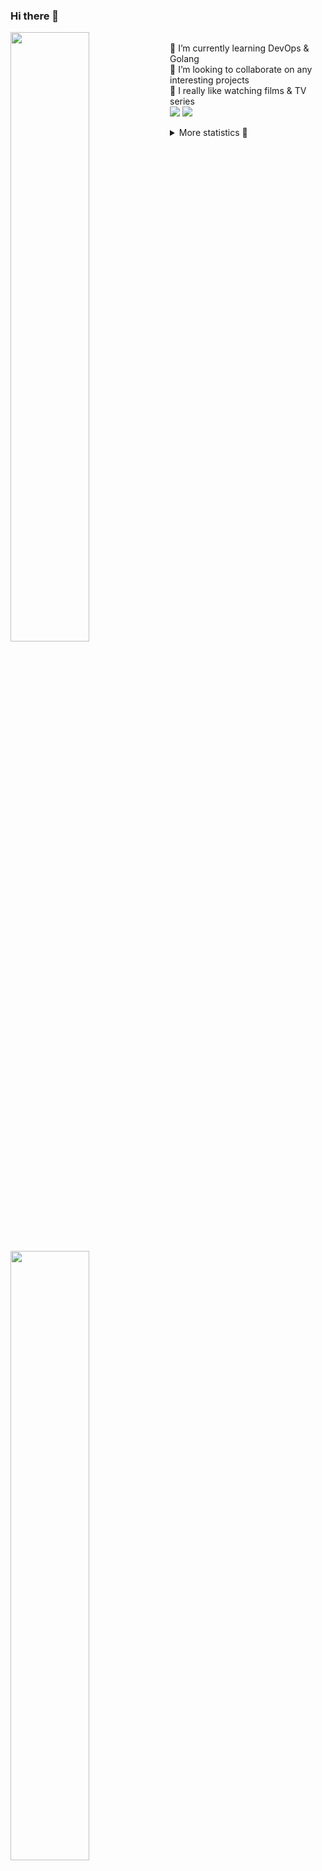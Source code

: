 ### Hi there 👋


[<img align="left" width="50%" src="https://github-readme-stats.vercel.app/api?username=rufusnufus&hide=issues&show_icons=true&count_private=true&theme=transparent&title_color=FF6F40&text_color=FBF9F8&icon_color=F48242&hide_border=true&hide_title=true#gh-dark-mode-only">](https://metrics.lecoq.io/rufusnufus#gh-dark-mode-only)
[<img align="left" width="50%" src="https://github-readme-stats.vercel.app/api?username=rufusnufus&hide=issues&show_icons=true&count_private=true&theme=transparent&title_color=FF6533&text_color=4D4644&icon_color=FF8038&hide_border=true&hide_title=true#gh-light-mode-only">](https://metrics.lecoq.io/rufusnufus#gh-light-mode-only)

<p>
  <br>
  🌱 I’m currently learning DevOps & Golang</br>
  👯 I’m looking to collaborate on any interesting projects</br>
  🎥 I really like watching films & TV series</br>
  <a href="https://linkedin.com/in/rufusnufus"><img src="https://img.shields.io/badge/linkedin-0077B5.svg?style=for-the-badge&logo=linkedin&logoColor=white"/></a>
  <a href="https://t.me/rufusnufus"><img src="https://img.shields.io/badge/-telegram-black?style=for-the-badge&color=blue&logo=telegram"/></a>
</p>

<p text-align="left">
<details>
  <summary>More statistics 👀</summary><br/>

<!--START_SECTION:waka-->
![Code Time](http://img.shields.io/badge/Code%20Time-764%20hrs%2047%20mins-blue)

![Profile Views](http://img.shields.io/badge/Profile%20Views-0-blue)

**I'm an Early 🐤** 

```text
🌞 Morning                5046 commits        █████░░░░░░░░░░░░░░░░░░░░   20.09 % 
🌆 Daytime                14816 commits       ███████████████░░░░░░░░░░   58.98 % 
🌃 Evening                4698 commits        █████░░░░░░░░░░░░░░░░░░░░   18.70 % 
🌙 Night                  561 commits         █░░░░░░░░░░░░░░░░░░░░░░░░   02.23 % 
```
📅 **I'm Most Productive on Wednesday** 

```text
Monday                   5314 commits        █████░░░░░░░░░░░░░░░░░░░░   21.15 % 
Tuesday                  4276 commits        ████░░░░░░░░░░░░░░░░░░░░░   17.02 % 
Wednesday                5483 commits        █████░░░░░░░░░░░░░░░░░░░░   21.83 % 
Thursday                 4582 commits        █████░░░░░░░░░░░░░░░░░░░░   18.24 % 
Friday                   4340 commits        ████░░░░░░░░░░░░░░░░░░░░░   17.28 % 
Saturday                 640 commits         █░░░░░░░░░░░░░░░░░░░░░░░░   02.55 % 
Sunday                   486 commits         ░░░░░░░░░░░░░░░░░░░░░░░░░   01.93 % 
```


📊 **This Week I Spent My Time On** 

```text
💬 Programming Languages: 
YAML                     5 hrs 5 mins        ██████████████████████░░░   88.81 % 
Other                    30 mins             ██░░░░░░░░░░░░░░░░░░░░░░░   08.98 % 
Text                     7 mins              █░░░░░░░░░░░░░░░░░░░░░░░░   02.20 % 
JavaScript               0 secs              ░░░░░░░░░░░░░░░░░░░░░░░░░   00.00 % 

🔥 Editors: 
VS Code                  5 hrs 12 mins       ███████████████████████░░   91.02 % 
iTerm2                   30 mins             ██░░░░░░░░░░░░░░░░░░░░░░░   08.98 % 
```

**I Mostly Code in Go** 

```text
Go                       17 repos            ████░░░░░░░░░░░░░░░░░░░░░   17.00 % 
Python                   14 repos            ████░░░░░░░░░░░░░░░░░░░░░   14.00 % 
Smarty                   5 repos             █░░░░░░░░░░░░░░░░░░░░░░░░   05.00 % 
Shell                    3 repos             █░░░░░░░░░░░░░░░░░░░░░░░░   03.00 % 
Kotlin                   2 repos             ░░░░░░░░░░░░░░░░░░░░░░░░░   02.00 % 
```




 Last Updated on 05/05/2024 00:54:49 UTC
<!--END_SECTION:waka-->

</details>
</p>
